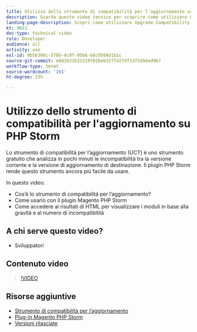 ```yaml
---
title: Utilizzo dello strumento di compatibilità per l'aggiornamento su PHP Storm
description: Guarda questo video tecnico per scoprire come utilizzare Upgrade Compatibility Tool con il plug-in PHP Storm.
landing-page-description: Scopri come utilizzare Upgrade Compatibility Tool con il plug-in PHP Storm per identificare e risolvere facilmente le incompatibilità.
kt: 9651
doc-type: technical video
role: Developer
audience: all
activity: use
exl-id: 9b56306c-578b-4c9f-9566-b8c9560d1b1c
source-git-commit: e8d2631b31319701beb327f42fdf1372d9dad9b7
workflow-type: tm+mt
source-wordcount: '161'
ht-degree: 23%

---
```


# Utilizzo dello strumento di compatibilità per l&#39;aggiornamento su PHP Storm

Lo strumento di compatibilità per l’aggiornamento (UCT) è uno strumento gratuito che analizza in pochi minuti le incompatibilità tra la versione corrente e la versione di aggiornamento di destinazione. Il plugin PHP Storm rende questo strumento ancora più facile da usare.

In questo video:

- Cos’è lo strumento di compatibilità per l’aggiornamento?
- Come usarlo con il plugin Magento PHP Storm
- Come accedere ai risultati di HTML per visualizzare i moduli in base alla gravità e al numero di incompatibilità

## A chi serve questo video?

- Sviluppatori

## Contenuto video

>[!VIDEO](https://video.tv.adobe.com/v/340150?quality=12&learn=on)

## Risorse aggiuntive

- [Strumento di compatibilità per l’aggiornamento](https://experienceleague.adobe.com/docs/commerce-operations/upgrade-guide/upgrade-compatibility-tool/overview.html)
- [Plug-in Magento PHP Storm](https://plugins.jetbrains.com/plugin/8024-magento-phpstorm)
- [Versioni rilasciate](https://experienceleague.adobe.com/docs/commerce-operations/release/versions.html)
